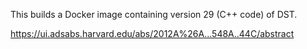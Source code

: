 This builds a Docker image containing version 29 (C++ code) of DST.

https://ui.adsabs.harvard.edu/abs/2012A%26A...548A..44C/abstract

